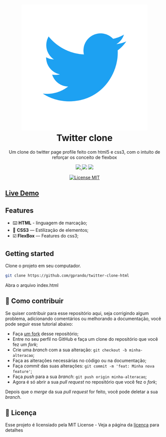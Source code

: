 <h1 align="center">
  <img src="./images/twitter-logo.svg" alt="NLW" width="400" heigth="100">
<br>
Twitter clone
</h1>

<p align="center"> Um clone do twitter page profile feito com html5 e css3, com o intuíto de reforçar os conceito de flexbox

<p align="center">
  <a aria-label="Prando" href="https://github.com/gprando/">
    <img src="https://img.shields.io/github/followers/gprando?style=social"></img>
  </a>
    <img src="https://img.shields.io/github/last-commit/gprando/twitter-clone-html"></img>
    <img src="https://img.shields.io/github/languages/count/gprando/twitter-clone-html"></img>
</p>
<p align="center">
  <a href="https://opensource.org/licenses/MIT">
    <img src="https://img.shields.io/badge/License-MIT-blue.svg" alt="License MIT">
  </a>
</p>

<a href="https://gprando.github.io/twitter-clone-html/"> <h2>Live Demo</h2></a>

## Features
- :keyboard: **HTML** -  linguagem de marcação;
- :nail_care: **CSS3** — Estilização de elementos;
- :ballot_box_with_check: **FlexBox** — Features do css3;

## Getting started

Clone o projeto em seu computador.

```bash
git clone https://github.com/gprando/twitter-clone-html
```
Abra o arquivo index.html
## 🤔 Como contribuir

Se quiser contribuir para esse repositório aqui, seja corrigindo algum problema, adicionando comentários ou melhorando a documentação, você pode seguir esse tutorial abaixo:

- Faça [um fork](https://help.github.com/pt/github/getting-started-with-github/fork-a-repo) desse repositório;
- Entre no seu perfil no GitHub e faça um clone do repositório que você fez um *fork*;
- Crie uma *branch* com a sua alteração: `git checkout -b minha-alteracao`;
- Faça as alterações necessárias no código ou na documentação;
- Faça *commit* das suas alterações: `git commit -m 'feat: Minha nova feature'`;
- Faça *push* para a sua *branch*: `git push origin minha-alteracao`;
- Agora é só abrir a sua *pull request* no repositório que você fez o *fork*;

Depois que o *merge* da sua *pull request* for feito, você pode deletar a sua *branch*.

## :memo: Licença

Esse projeto é licensiado pela MIT License - Veja a página da [licença](https://opensource.org/licenses/MIT) para detalhes
